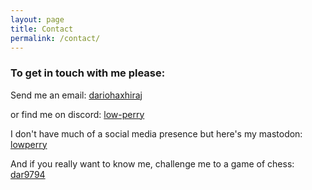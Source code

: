 ```yaml
---
layout: page
title: Contact
permalink: /contact/
---
```


### To get in touch with me please:

<p>Send me an email: <a href="mailto:dariohaxhiraj@gmail.com">dariohaxhiraj</a></p>

or find me on discord:
<a href="https://discord.com/users/1218160635964030996" target="_blank"><i class="fab fa-discord"></i> low-perry</a>

I don't have much of a social media presence but here's my mastodon:
<a href="https://mastodon.social/@lowperry" target="_blank"><i class="fab fa-mastodon"></i> lowperry</a>

And if you really want to know me, challenge me to a game of chess:
<a href="https://www.chess.com/member/dar9794" target="_blank"><i class="fas fa-chess"></i> dar9794</a>